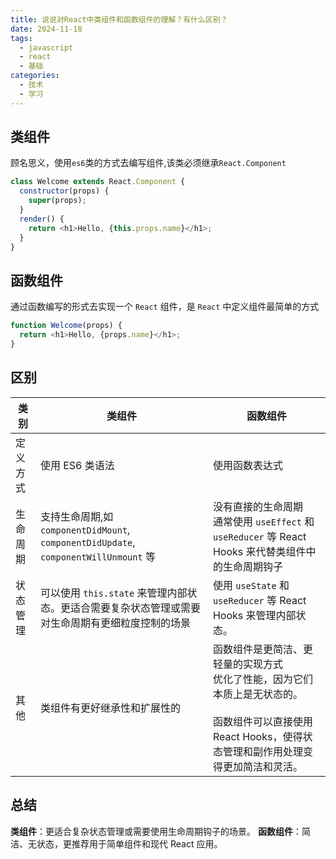 ```yaml
---
title: 说说对React中类组件和函数组件的理解？有什么区别？
date: 2024-11-18
tags:
  - javascript
  - react
  - 基础
categories:
  - 技术
  - 学习
---
```


## 类组件

顾名思义，使用`es6`类的方式去编写组件,该类必须继承`React.Component`

```javascript
class Welcome extends React.Component {
  constructor(props) {
    super(props);
  }
  render() {
    return <h1>Hello, {this.props.name}</h1>;
  }
}
```

## 函数组件

通过函数编写的形式去实现一个 `React` 组件，是 `React` 中定义组件最简单的方式

```javascript
function Welcome(props) {
  return <h1>Hello, {props.name}</h1>;
}
```

## 区别

| 类别     | 类组件                                                                                           | 函数组件                                                                                                                                                                   |
| -------- | ------------------------------------------------------------------------------------------------ | -------------------------------------------------------------------------------------------------------------------------------------------------------------------------- |
| 定义方式 | 使用 ES6 类语法                                                                                  | 使用函数表达式                                                                                                                                                             |
| 生命周期 | 支持生命周期,如 `componentDidMount`, `componentDidUpdate`, `componentWillUnmount` 等             | 没有直接的生命周期<br />通常使用 `useEffect` 和 `useReducer` 等 React Hooks 来代替类组件中的生命周期钩子                                                                   |
| 状态管理 | 可以使用 `this.state` 来管理内部状态。更适合需要复杂状态管理或需要对生命周期有更细粒度控制的场景 | 使用 `useState` 和 `useReducer` 等 React Hooks 来管理内部状态。                                                                                                            |
| 其他     | 类组件有更好继承性和扩展性的                                                                     | 函数组件是更简洁、更轻量的实现方式<br />优化了性能，因为它们本质上是无状态的。 <br /><br /> 函数组件可以直接使用 React Hooks，使得状态管理和副作用处理变得更加简洁和灵活。 |

## 总结

**类组件**：更适合复杂状态管理或需要使用生命周期钩子的场景。
**函数组件**：简洁、无状态，更推荐用于简单组件和现代 React 应用。
